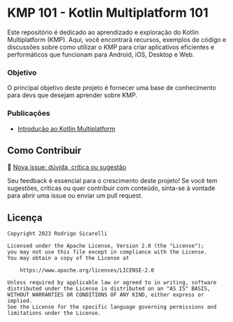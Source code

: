 # KMP 101 - Kotlin Multiplatform 101

Este repositório é dedicado ao aprendizado e exploração do Kotlin Multiplatform (KMP). Aqui, você encontrará recursos, exemplos de código e discussões sobre como utilizar o KMP para criar aplicativos eficientes e performáticos que funcionam para Android, iOS, Desktop e Web.

### Objetivo

O principal objetivo deste projeto é fornecer uma base de conhecimento para devs que desejam aprender sobre KMP.

### Publicações

- [Introdução ao Kotlin Multiplatform](https://dev.to/rsicarelli/kotlin-multiplataforma-101-introducao-ao-paradigma-da-multiplataforma-eo3)

## Como Contribuir

🔗 [Nova issue: dúvida, crítica ou sugestão](https://github.com/rsicarelli/KMP101/issues/new/choose)

Seu feedback é essencial para o crescimento deste projeto! Se você tem sugestões, críticas ou quer contribuir com conteúdo, sinta-se à vontade para abrir uma issue ou enviar um pull request.

## Licença

```
Copyright 2023 Rodrigo Sicarelli

Licensed under the Apache License, Version 2.0 (the "License");
you may not use this file except in compliance with the License.
You may obtain a copy of the License at

    https://www.apache.org/licenses/LICENSE-2.0

Unless required by applicable law or agreed to in writing, software
distributed under the License is distributed on an "AS IS" BASIS,
WITHOUT WARRANTIES OR CONDITIONS OF ANY KIND, either express or implied.
See the License for the specific language governing permissions and
limitations under the License.
```
